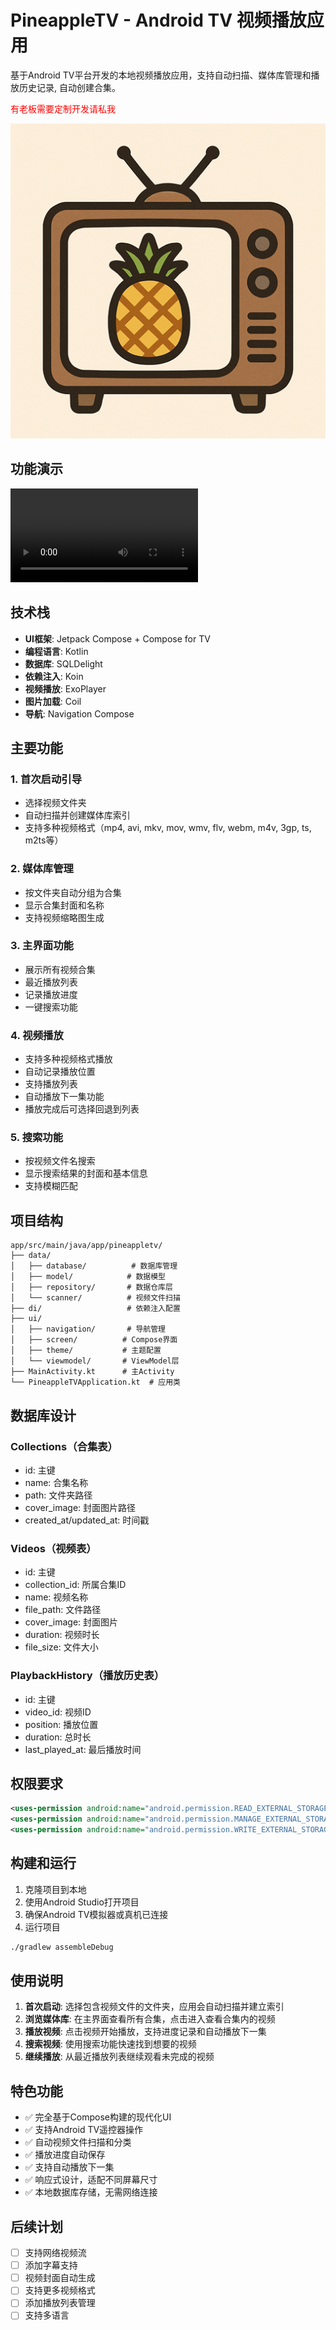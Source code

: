 # PineappleTV - Android TV 视频播放应用

基于Android TV平台开发的本地视频播放应用，支持自动扫描、媒体库管理和播放历史记录, 自动创建合集。

<font color="red">有老板需要定制开发请私我</font>

![LOGO](./docs/img/app_icon_your_company.png)

## 功能演示
![功能演示](./docs/img/0803.mp4)

## 技术栈

- **UI框架**: Jetpack Compose + Compose for TV
- **编程语言**: Kotlin
- **数据库**: SQLDelight
- **依赖注入**: Koin
- **视频播放**: ExoPlayer
- **图片加载**: Coil
- **导航**: Navigation Compose

## 主要功能

### 1. 首次启动引导
- 选择视频文件夹
- 自动扫描并创建媒体库索引
- 支持多种视频格式（mp4, avi, mkv, mov, wmv, flv, webm, m4v, 3gp, ts, m2ts等）

### 2. 媒体库管理
- 按文件夹自动分组为合集
- 显示合集封面和名称
- 支持视频缩略图生成

### 3. 主界面功能
- 展示所有视频合集
- 最近播放列表
- 记录播放进度
- 一键搜索功能

### 4. 视频播放
- 支持多种视频格式播放
- 自动记录播放位置
- 支持播放列表
- 自动播放下一集功能
- 播放完成后可选择回退到列表

### 5. 搜索功能
- 按视频文件名搜索
- 显示搜索结果的封面和基本信息
- 支持模糊匹配

## 项目结构

```
app/src/main/java/app/pineappletv/
├── data/
│   ├── database/          # 数据库管理
│   ├── model/            # 数据模型
│   ├── repository/       # 数据仓库层
│   └── scanner/          # 视频文件扫描
├── di/                   # 依赖注入配置
├── ui/
│   ├── navigation/       # 导航管理
│   ├── screen/          # Compose界面
│   ├── theme/           # 主题配置
│   └── viewmodel/       # ViewModel层
├── MainActivity.kt      # 主Activity
└── PineappleTVApplication.kt  # 应用类
```

## 数据库设计

### Collections（合集表）
- id: 主键
- name: 合集名称
- path: 文件夹路径
- cover_image: 封面图片路径
- created_at/updated_at: 时间戳

### Videos（视频表）
- id: 主键
- collection_id: 所属合集ID
- name: 视频名称
- file_path: 文件路径
- cover_image: 封面图片
- duration: 视频时长
- file_size: 文件大小

### PlaybackHistory（播放历史表）
- id: 主键
- video_id: 视频ID
- position: 播放位置
- duration: 总时长
- last_played_at: 最后播放时间

## 权限要求

```xml
<uses-permission android:name="android.permission.READ_EXTERNAL_STORAGE" />
<uses-permission android:name="android.permission.MANAGE_EXTERNAL_STORAGE" />
<uses-permission android:name="android.permission.WRITE_EXTERNAL_STORAGE" />
```

## 构建和运行

1. 克隆项目到本地
2. 使用Android Studio打开项目
3. 确保Android TV模拟器或真机已连接
4. 运行项目

```bash
./gradlew assembleDebug
```

## 使用说明

1. **首次启动**: 选择包含视频文件的文件夹，应用会自动扫描并建立索引
2. **浏览媒体库**: 在主界面查看所有合集，点击进入查看合集内的视频
3. **播放视频**: 点击视频开始播放，支持进度记录和自动播放下一集
4. **搜索视频**: 使用搜索功能快速找到想要的视频
5. **继续播放**: 从最近播放列表继续观看未完成的视频

## 特色功能

- ✅ 完全基于Compose构建的现代化UI
- ✅ 支持Android TV遥控器操作
- ✅ 自动视频文件扫描和分类
- ✅ 播放进度自动保存
- ✅ 支持自动播放下一集
- ✅ 响应式设计，适配不同屏幕尺寸
- ✅ 本地数据库存储，无需网络连接

## 后续计划

- [ ] 支持网络视频流
- [ ] 添加字幕支持
- [ ] 视频封面自动生成
- [ ] 支持更多视频格式
- [ ] 添加播放列表管理
- [ ] 支持多语言